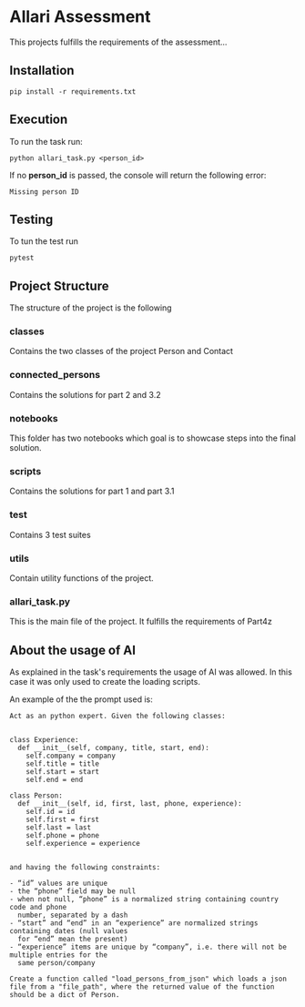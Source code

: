 # Allari Assessment

This projects fulfills the requirements of the assessment...

## Installation

```
pip install -r requirements.txt
```

## Execution

To run the task run:

```
python allari_task.py <person_id>
```

If no **person_id** is passed, the console will return the following error:

```
Missing person ID
```

## Testing

To tun the test run

```
pytest
```

## Project Structure

The structure of the project is the following

### classes

Contains the two classes of the project Person and Contact

### connected_persons

Contains the solutions for part 2 and 3.2

### notebooks

This folder has two notebooks which goal is to showcase steps into the final solution.

### scripts

Contains the solutions for part 1 and part 3.1

### test

Contains 3 test suites

### utils

Contain utility functions of the project.

### allari_task.py

This is the main file of the project. It fulfills the requirements of Part4z

## About the usage of AI

As explained in the task's requirements the usage of AI was allowed. In this case it was only used to create the loading scripts.

An example of the the prompt used is:

```
Act as an python expert. Given the following classes:


class Experience:
  def __init__(self, company, title, start, end):
    self.company = company
    self.title = title
    self.start = start
    self.end = end

class Person:
  def __init__(self, id, first, last, phone, experience):
    self.id = id
    self.first = first
    self.last = last
    self.phone = phone
    self.experience = experience


and having the following constraints:

- “id” values are unique
- the “phone” field may be null
- when not null, “phone” is a normalized string containing country code and phone
  number, separated by a dash
- “start” and “end” in an “experience” are normalized strings containing dates (null values
  for “end” mean the present)
- “experience” items are unique by “company”, i.e. there will not be multiple entries for the
  same person/company

Create a function called "load_persons_from_json" which loads a json file from a "file_path", where the returned value of the function should be a dict of Person.

```
